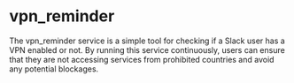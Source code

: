 # vpn_reminder

The vpn_reminder service is a simple tool for checking if a Slack user has a VPN enabled or not. By running this service continuously, users can ensure that they are not accessing services from prohibited countries and avoid any potential blockages.
